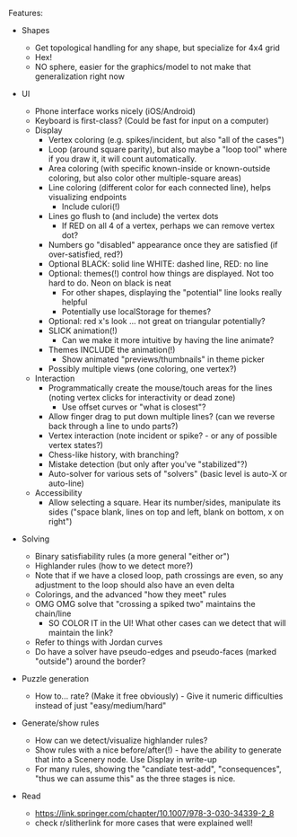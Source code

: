 
Features:

- Shapes
  - Get topological handling for any shape, but specialize for 4x4 grid
  - Hex!
  - NO sphere, easier for the graphics/model to not make that generalization right now

- UI
  - Phone interface works nicely (iOS/Android) 
  - Keyboard is first-class? (Could be fast for input on a computer)
  - Display
    - Vertex coloring (e.g. spikes/incident, but also "all of the cases")
    - Loop (around square parity), but also maybe a "loop tool" where if you draw it, it will count automatically.
    - Area coloring (with specific known-inside or known-outside coloring, but also color other multiple-square areas)
    - Line coloring (different color for each connected line), helps visualizing endpoints
      - Include culori(!) 
    - Lines go flush to (and include) the vertex dots
      - If RED on all 4 of a vertex, perhaps we can remove vertex dot?
    - Numbers go "disabled" appearance once they are satisfied (if over-satisfied, red?)
    - Optional BLACK: solid line WHITE: dashed line, RED: no line
    - Optional: themes(!) control how things are displayed. Not too hard to do. Neon on black is neat
      - For other shapes, displaying the "potential" line looks really helpful
      - Potentially use localStorage for themes?
    - Optional: red x's look ... not great on triangular potentially?
    - SLICK animation(!)
      - Can we make it more intuitive by having the line animate?
    - Themes INCLUDE the animation(!)
      - Show animated "previews/thumbnails" in theme picker
    - Possibly multiple views (one coloring, one vertex?)
  - Interaction
    - Programmatically create the mouse/touch areas for the lines (noting vertex clicks for interactivity or dead zone)
      - Use offset curves or "what is closest"? 
    - Allow finger drag to put down multiple lines? (can we reverse back through a line to undo parts?) 
    - Vertex interaction (note incident or spike? - or any of possible vertex states?) 
    - Chess-like history, with branching?
    - Mistake detection (but only after you've "stabilized"?)
    - Auto-solver for various sets of "solvers" (basic level is auto-X or auto-line)
  - Accessibility
    - Allow selecting a square. Hear its number/sides, manipulate its sides ("space blank, lines on top and left, blank on bottom, x on right") 

- Solving
  - Binary satisfiability rules (a more general "either or") 
  - Highlander rules (how to we detect more?)
  - Note that if we have a closed loop, path crossings are even, so any adjustment to the loop should also have an even delta
  - Colorings, and the advanced "how they meet" rules
  - OMG OMG solve that "crossing a spiked two" maintains the chain/line
    - SO COLOR IT in the UI! What other cases can we detect that will maintain the link?
  - Refer to things with Jordan curves
  - Do have a solver have pseudo-edges and pseudo-faces (marked "outside") around the border?

- Puzzle generation
  - How to... rate? (Make it free obviously) - Give it numeric difficulties instead of just "easy/medium/hard" 

- Generate/show rules
  - How can we detect/visualize highlander rules?
  - Show rules with a nice before/after(!) - have the ability to generate that into a Scenery node. Use Display in write-up
  - For many rules, showing the "candiate test-add", "consequences", "thus we can assume this" as the three stages is nice.

- Read
  - https://link.springer.com/chapter/10.1007/978-3-030-34339-2_8 
  - check r/slitherlink for more cases that were explained well!